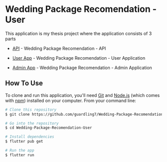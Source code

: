 # Wedding Package Recomendation - User

This application is my thesis project where the application consists of 3 parts 


* [API](https://github.com/guardling7/Wedding-Package-Recomendation-API) - Wedding Package Recomendation - API

* [User App](https://github.com/guardling7/Wedding-Package-Recomendation-User) - Wedding Package Recomendation - User Application

* [Admin App](https://github.com/guardling7/Wedding-Package-Recomendation-Admin) - Wedding Package Recomendation - Admin Application

## How To Use

To clone and run this application, you'll need [Git](https://git-scm.com) and [Node.js](https://nodejs.org/en/download/) (which comes with [npm](http://npmjs.com)) installed on your computer. From your command line:

```bash
# Clone this repository
$ git clone https://github.com/guardling7/Wedding-Package-Recomendation-User

# Go into the repository
$ cd Wedding-Package-Recomendation-User

# Install dependencies
$ flutter pub get

# Run the app
$ flutter run
```


